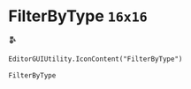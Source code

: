 # FilterByType `16x16`
<img src="/img/FilterByType.png" width=16 height=16>

``` CSharp
EditorGUIUtility.IconContent("FilterByType")
```
```
FilterByType
```
